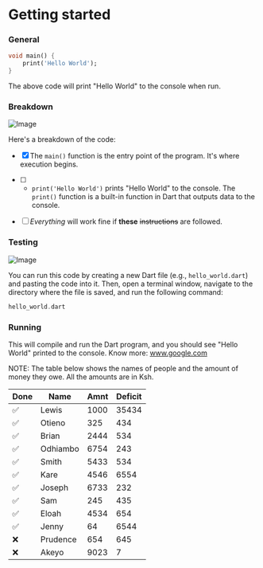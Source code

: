 # Getting started

### General

```dart
void main() {
    print('Hello World');
}
```

The above code will print \"Hello World\" to the console when run.

### Breakdown

![Image](https://images.unsplash.com/photo-1708649290066-5f617003b93f?q=80&w=2070&auto=format&fit=crop&ixlib=rb-4.0.3&ixid=M3wxMjA3fDF8MHxwaG90by1wYWdlfHx8fGVufDB8fHx8fA%3D%3D)

Here's a breakdown of the code:

- [x] The `main()` function is the entry point of the program. It's where execution begins.
- [ ] - `print('Hello World')` prints \"Hello World\" to the console. The `print()` function is a built-in function in Dart that outputs data to the console.

- [ ] _Everything_ will work fine if **these** ~~instructions~~ are followed.

### Testing

![Image](https://images.unsplash.com/photo-1709038460021-0e6935c5a2ad?q=80&w=1972&auto=format&fit=crop&ixlib=rb-4.0.3&ixid=M3wxMjA3fDB8MHxwaG90by1wYWdlfHx8fGVufDB8fHx8fA%3D%3D)

You can run this code by creating a new Dart file (e.g., `hello_world.dart`) and pasting the code into it. Then, open a terminal window, navigate to the directory where the file is saved, and run the following command:

```dart
hello_world.dart
```

### Running

This will compile and run the Dart program, and you should see \"Hello World\" printed to the console. Know more: www.google.com

NOTE: The table below shows the names of people and the amount of money they owe. All the amounts are in Ksh.

| Done | Name     | Amnt | Deficit |
| ---- | -------- | ---- | ------- |
| ✅   | Lewis    | 1000 | 35434   |
| ✅   | Otieno   | 325  | 434     |
| ✅   | Brian    | 2444 | 534     |
| ✅   | Odhiambo | 6754 | 243     |
| ✅   | Smith    | 5433 | 534     |
| ✅   | Kare     | 4546 | 6554    |
| ✅   | Joseph   | 6733 | 232     |
| ✅   | Sam      | 245  | 435     |
| ✅   | Eloah    | 4534 | 654     |
| ✅   | Jenny    | 64   | 6544    |
| ❌   | Prudence | 654  | 645     |
| ❌   | Akeyo    | 9023 | 7       |
